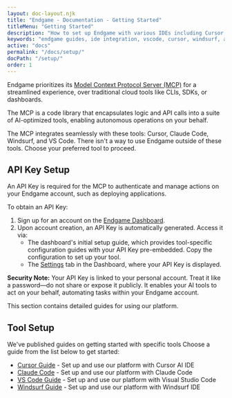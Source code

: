 ```yaml
---
layout: doc-layout.njk
title: "Endgame - Documentation - Getting Started"
titleMenu: "Getting Started"
description: "How to set up Endgame with various IDEs including Cursor, Claude Code, Windsurf, and VS Code."
keywords: "endgame guides, ide integration, vscode, cursor, windsurf, ai development, workflow guides"
active: "docs"
permalink: "/docs/setup/"
docPath: "/setup/"
order: 1
---
```


Endgame prioritizes its [Model Context Protocol Server (MCP)](https://modelcontextprotocol.io/introduction) for a streamlined experience, over traditional cloud tools like CLIs, SDKs, or dashboards.

The MCP is a code library that encapsulates logic and API calls into a suite of AI-optimized tools, enabling autonomous operations on your behalf.

The MCP integrates seamlessly with these tools: Cursor, Claude Code, Windsurf, and VS Code. There isn't a way to use Endgame outside of these tools. Choose your preferred tool to proceed.

## API Key Setup

An API Key is required for the MCP to authenticate and manage actions on your Endgame account, such as deploying applications.

To obtain an API Key:

1. Sign up for an account on the [Endgame Dashboard](https://dashboard.endgame.dev).
2. Upon account creation, an API Key is automatically generated. Access it via:
    * The dashboard's initial setup guide, which provides tool-specific configuration guides with your API Key pre-embedded. Copy the configuration to set up your tool.
    * The [Settings](https://dashboard.endgame.dev/settings) tab in the Dashboard, where your API Key is displayed.

**Security Note:** Your API Key is linked to your personal account. Treat it like a password—do not share or expose it publicly. It enables your AI tools to act on your behalf, automating tasks within your Endgame account.

This section contains detailed guides for using our platform.

## Tool Setup

We've published guides on getting started with specific tools Choose a guide from the list below to get started:

- [Cursor Guide](./cursor.md) - Set up and use our platform with Cursor AI IDE
- [Claude Code](./claude-code.md) - Set up and use our platform with Claude Code
- [VS Code Guide](./vscode.md) - Set up and use our platform with Visual Studio Code
- [Windsurf Guide](./windsurf.md) - Set up and use our platform with Windsurf IDE